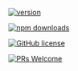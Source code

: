 [![version](https://img.shields.io/npm/v/@stemcmicro/eigenmath.svg)](https://www.npmjs.com/package/@stemcmicro/eigenmath) 

[![npm downloads](https://img.shields.io/npm/dm/@stemcmicro/eigenmath.svg)](https://npm-stat.com/charts.html?package=@stemcmicro/eigenmath&from=2022-09-01)

[![GitHub license](https://img.shields.io/badge/license-MIT-blue.svg)](./LICENSE)

[![PRs Welcome](https://img.shields.io/badge/PRs-welcome-brightgreen.svg)](./CONTRIBUTING.md)
